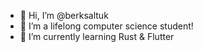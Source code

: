 - 👋 Hi, I’m @berksaltuk
- 👀 I’m a lifelong computer science student!
- 🌱 I’m currently learning Rust & Flutter

<!---
berksaltuk/berksaltuk is a ✨ special ✨ repository because its `README.md` (this file) appears on your GitHub profile.
You can click the Preview link to take a look at your changes.
--->
